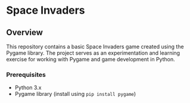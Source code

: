 # Space Invaders

## Overview

This repository contains a basic Space Invaders game created using the Pygame library. The project serves as an experimentation and learning exercise for working with Pygame and game development in Python.

### Prerequisites

- Python 3.x
- Pygame library (install using `pip install pygame`)
